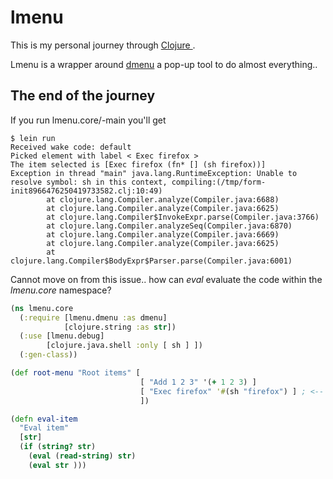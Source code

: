 # lmenu

This is my personal journey through [ Clojure ](https://clojure.org/).

 Lmenu is a wrapper around [dmenu](https://wiki.archlinux.org/index.php/dmenu) a pop-up tool to do almost everything..
 
## The end of the journey

If you run lmenu.core/-main you'll get 

~~~
$ lein run
Received wake code: default
Picked element with label < Exec firefox >
The item selected is [Exec firefox (fn* [] (sh firefox))]
Exception in thread "main" java.lang.RuntimeException: Unable to resolve symbol: sh in this context, compiling:(/tmp/form-init8966476250419733582.clj:10:49)
        at clojure.lang.Compiler.analyze(Compiler.java:6688)
        at clojure.lang.Compiler.analyze(Compiler.java:6625)
        at clojure.lang.Compiler$InvokeExpr.parse(Compiler.java:3766)
        at clojure.lang.Compiler.analyzeSeq(Compiler.java:6870)
        at clojure.lang.Compiler.analyze(Compiler.java:6669)
        at clojure.lang.Compiler.analyze(Compiler.java:6625)
        at clojure.lang.Compiler$BodyExpr$Parser.parse(Compiler.java:6001)

~~~

Cannot move on from this issue.. how can *eval* evaluate the code within the *lmenu.core* namespace?

~~~clojure
(ns lmenu.core
  (:require [lmenu.dmenu :as dmenu]
            [clojure.string :as str])
  (:use [lmenu.debug]
        [clojure.java.shell :only [ sh ] ])
  (:gen-class))

(def root-menu "Root items" [
                             [ "Add 1 2 3" '(+ 1 2 3) ]
                             [ "Exec firefox" '#(sh "firefox") ] ; <-- the anonymous function does not access to sh function from clojure.java.shell
                             ])

(defn eval-item
  "Eval item"
  [str]
  (if (string? str)
    (eval (read-string) str)
    (eval str )))
~~~
